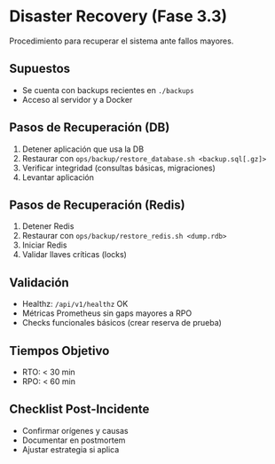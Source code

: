 # Disaster Recovery (Fase 3.3)

Procedimiento para recuperar el sistema ante fallos mayores.

## Supuestos
- Se cuenta con backups recientes en `./backups`
- Acceso al servidor y a Docker

## Pasos de Recuperación (DB)
1. Detener aplicación que usa la DB
2. Restaurar con `ops/backup/restore_database.sh <backup.sql[.gz]>`
3. Verificar integridad (consultas básicas, migraciones)
4. Levantar aplicación

## Pasos de Recuperación (Redis)
1. Detener Redis
2. Restaurar con `ops/backup/restore_redis.sh <dump.rdb>`
3. Iniciar Redis
4. Validar llaves críticas (locks)

## Validación
- Healthz: `/api/v1/healthz` OK
- Métricas Prometheus sin gaps mayores a RPO
- Checks funcionales básicos (crear reserva de prueba)

## Tiempos Objetivo
- RTO: < 30 min
- RPO: < 60 min

## Checklist Post-Incidente
- Confirmar orígenes y causas
- Documentar en postmortem
- Ajustar estrategia si aplica
